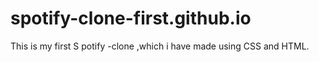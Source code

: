 # spotify-clone-first.github.io
This is my first S potify -clone ,which i have made using CSS and HTML.
